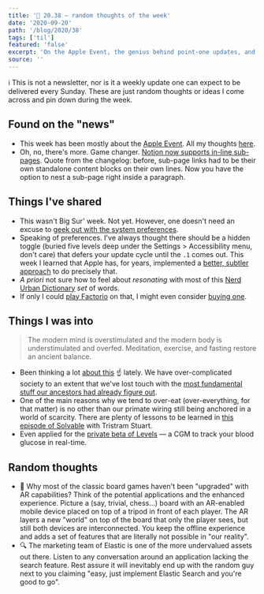 ```yaml
---
title: '📆 20.38 — random thoughts of the week'
date: '2020-09-20'
path: '/blog/2020/38'
tags: ['til']
featured: 'false'
excerpt: 'On the Apple Event, the genius behind point-one updates, and how we lost touch with stuff our ancestors had already figure out.'
source: ''
---
```


ℹ️ This is not a newsletter, nor is it a weekly update one can expect to be delivered every Sunday. These are just random thoughts or ideas I come across and pin down during the week.

## Found on the "news"

- This week has been mostly about the [Apple Event](https://www.youtube.com/watch?v=b13xnFp_LJs). All my thoughts [here](/work/radio-lanza/episodes/s2b1).
- Oh, no, there's more. Game changer. [Notion now supports in-line sub-pages](https://www.notion.so/What-s-New-157765353f2c4705bd45474e5ba8b46c). Quote from the changelog: before, sub-page links had to be their own standalone content blocks on their own lines. Now you have the option to nest a sub-page right inside a paragraph.

## Things I've shared

- This wasn't Big Sur' week. Not yet. However, one doesn't need an excuse to [geek out with the system preferences](https://www.arun.is/blog/system-preferences/).
- Speaking of preferences. I've always thought there should be a hidden toggle (buried five levels deep under the Settings > Accessibility menu, don't care) that defers your update cycle until the `.1` comes out. This week I learned that Apple has, for years, implemented a [better, subtler approach](https://twitter.com/gruber/status/1306413329544605698?s=20) to do precisely that.
- _A priori_ not sure how to feel about _resonating_ with most of this [Nerd Urban Dictionary](https://docs.google.com/document/u/0/d/1mQMKJMN9LlIy4uPQB90nO76BLKhrInEyV-ESbTJetkQ/mobilebasic) _set_ of words.
- If only I could [play Factorio](https://twitter.com/elonmusk/status/1306491844512026624) on that, I might even consider [buying one](https://twitter.com/jonyiveparody/status/1303412612466704386?s=21).

## Things I was into

> The modern mind is overstimulated and the modern body is understimulated and overfed. Meditation, exercise, and fasting restore an ancient balance.

- Been thinking a lot [about this](https://twitter.com/naval/status/1158966154892697602?s=20) ☝️ lately. We have over-complicated society to an extent that we've lost touch with the [most fundamental stuff our ancestors had already figure out](https://en.wikipedia.org/wiki/Mens_sana_in_corpore_sano).
- One of the main reasons why we tend to over-eat (over-everything, for that matter) is no other than our primate wiring still being anchored in a world of scarcity. There are plenty of lessons to be learned in [this episode of Solvable](https://podcasts.apple.com/us/podcast/food-waste-is-solvable/id1463448386?i=1000442789243) with Tristram Stuart.
- Even applied for the [private beta of Levels](https://www.levelshealth.com) — a CGM to track your blood glucose in real-time.

## Random thoughts

- 🎲 Why most of the classic board games haven't been "upgraded" with AR capabilities? Think of the potential applications and the enhanced experience. Picture a (say, trivial, chess...) board with an AR-enabled mobile device placed on top of a tripod in front of each player. The AR layers a new "world" on top of the board that only the player sees, but still both devices are interconnected. You keep the offline experience and adds a set of features that are literally not possible in "our reality".
- 🔍 The marketing team of Elastic is one of the more undervalued assets out there. Listen to any conversation around an application lacking the search feature. Rest assure it will inevitably end up with the random guy next to you claiming "easy, just implement Elastic Search and you're good to go".
